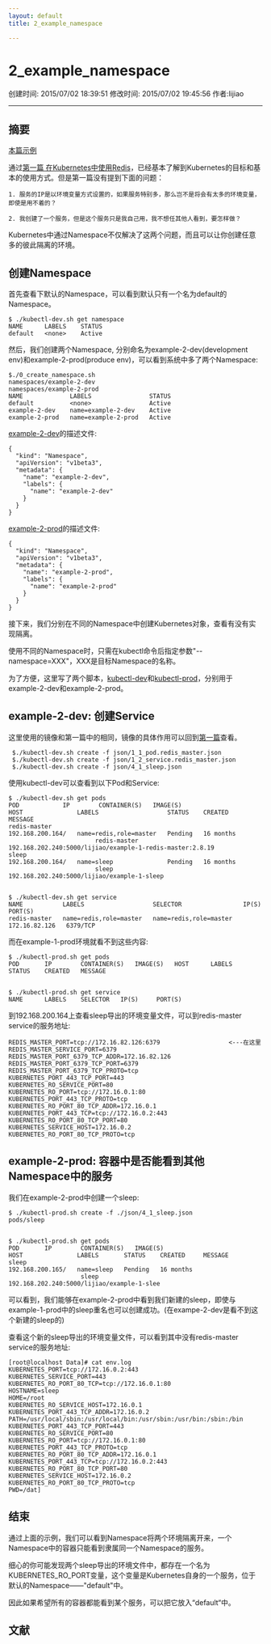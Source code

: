 ```yaml
---
layout: default
title: 2_example_namespace

---
```


# 2_example_namespace
创建时间: 2015/07/02 18:39:51  修改时间: 2015/07/02 19:45:56 作者:lijiao

----

## 摘要

[本篇示例](../examples/2-namespace)

通过[第一篇 在Kubernetes中使用Redis](./doc/1_example_redis.md)，已经基本了解到Kubernetes的目标和基本的使用方式。但是第一篇没有提到下面的问题：

	1. 服务的IP是以环境变量方式设置的，如果服务特别多，那么岂不是将会有太多的环境变量，即使是用不着的？

	2. 我创建了一个服务，但是这个服务只是我自己用，我不想任其他人看到，要怎样做？

Kubernetes中通过Namespace不仅解决了这两个问题，而且可以让你创建任意多的彼此隔离的环境。

## 创建Namespace

首先查看下默认的Namespace，可以看到默认只有一个名为default的Namespace。

	$ ./kubectl-dev.sh get namespace
	NAME      LABELS    STATUS
	default   <none>    Active

然后，我们创建两个Namespace, 分别命名为example-2-dev(development env)和example-2-prod(produce env)，可以看到系统中多了两个Namespace:

	$./0_create_namespace.sh
	namespaces/example-2-dev
	namespaces/example-2-prod
	NAME             LABELS                STATUS
	default          <none>                Active
	example-2-dev    name=example-2-dev    Active
	example-2-prod   name=example-2-prod   Active


[example-2-dev](../examples/2-namespace/json/0_namespace.dev.json)的描述文件:


	{
	  "kind": "Namespace",
	  "apiVersion": "v1beta3",
	  "metadata": {
		"name": "example-2-dev",
		"labels": {
		  "name": "example-2-dev"
		}
	  }
	} 

[example-2-prod](../examples/2-namespace/json/0_namespace.prod.json)的描述文件:

	{
	  "kind": "Namespace",
	  "apiVersion": "v1beta3",
	  "metadata": {
		"name": "example-2-prod",
		"labels": {
		  "name": "example-2-prod"
		}
	  }
	} 

接下来，我们分别在不同的Namespace中创建Kubernetes对象，查看有没有实现隔离。

使用不同的Namespace时，只需在kubectl命令后指定参数"--namespace=XXX"，XXX是目标Namespace的名称。

为了方便，这里写了两个脚本，[kubectl-dev](../examples/2-namespace/kubectl-dev.sh)和[kubectl-prod](../examples/2-namespace/kubectl-prod.sh)，分别用于example-2-dev和example-2-prod。

## example-2-dev: 创建Service

这里使用的镜像和第一篇中的相同，镜像的具体作用可以回到[第一篇](./doc/1_example_redis.md)查看。

	 $./kubectl-dev.sh create -f json/1_1_pod.redis_master.json 
	 $./kubectl-dev.sh create -f json/1_2_service.redis_master.json
	 $./kubectl-dev.sh create -f json/4_1_sleep.json 

使用kubectl-dev可以查看到以下Pod和Service:

	$ ./kubectl-dev.sh get pods
	POD            IP        CONTAINER(S)   IMAGE(S)                                                    HOST               LABELS                   STATUS    CREATED     MESSAGE
	redis-master                                                                                        192.168.200.164/   name=redis,role=master   Pending   16 months   
							redis-master   192.168.202.240:5000/lijiao/example-1-redis-master:2.8.19                                                                     
	sleep                                                                                               192.168.200.164/   name=sleep               Pending   16 months   
							sleep          192.168.202.240:5000/lijiao/example-1-sleep                                                                                   


	$ ./kubectl-dev.sh get service
	NAME           LABELS                   SELECTOR                 IP(S)           PORT(S)
	redis-master   name=redis,role=master   name=redis,role=master   172.16.82.126   6379/TCP

而在example-1-prod环境就看不到这些内容:

	$ ./kubectl-prod.sh get pods
	POD       IP        CONTAINER(S)   IMAGE(S)   HOST      LABELS    STATUS    CREATED   MESSAGE


	$ ./kubectl-prod.sh get service
	NAME      LABELS    SELECTOR   IP(S)     PORT(S)

到192.168.200.164上查看sleep导出的环境变量文件，可以到redis-master service的服务地址:

	REDIS_MASTER_PORT=tcp://172.16.82.126:6379                   <---在这里
	REDIS_MASTER_SERVICE_PORT=6379
	REDIS_MASTER_PORT_6379_TCP_ADDR=172.16.82.126
	REDIS_MASTER_PORT_6379_TCP_PORT=6379
	REDIS_MASTER_PORT_6379_TCP_PROTO=tcp
	KUBERNETES_PORT_443_TCP_PORT=443
	KUBERNETES_RO_SERVICE_PORT=80
	KUBERNETES_RO_PORT=tcp://172.16.0.1:80
	KUBERNETES_PORT_443_TCP_PROTO=tcp
	KUBERNETES_RO_PORT_80_TCP_ADDR=172.16.0.1
	KUBERNETES_PORT_443_TCP=tcp://172.16.0.2:443
	KUBERNETES_RO_PORT_80_TCP_PORT=80
	KUBERNETES_SERVICE_HOST=172.16.0.2
	KUBERNETES_RO_PORT_80_TCP_PROTO=tcp

## example-2-prod: 容器中是否能看到其他Namespace中的服务

我们在example-2-prod中创建一个sleep:

	$ ./kubectl-prod.sh create -f ./json/4_1_sleep.json 
	pods/sleep


	$ ./kubectl-prod.sh get pods
	POD       IP        CONTAINER(S)   IMAGE(S)                                      HOST               LABELS       STATUS    CREATED     MESSAGE
	sleep                                                                            192.168.200.165/   name=sleep   Pending   16 months   
	                    sleep          192.168.202.240:5000/lijiao/example-1-slee

可以看到，我们能够在example-2-prod中看到我们新建的sleep，即使与example-1-prod中的sleep重名也可以创建成功。(在exampe-2-dev是看不到这个新建的sleep的)

查看这个新的sleep导出的环境变量文件，可以看到其中没有redis-master service的服务地址:

	[root@localhost Data]# cat env.log 
	KUBERNETES_PORT=tcp://172.16.0.2:443
	KUBERNETES_SERVICE_PORT=443
	KUBERNETES_RO_PORT_80_TCP=tcp://172.16.0.1:80
	HOSTNAME=sleep
	HOME=/root
	KUBERNETES_RO_SERVICE_HOST=172.16.0.1
	KUBERNETES_PORT_443_TCP_ADDR=172.16.0.2
	PATH=/usr/local/sbin:/usr/local/bin:/usr/sbin:/usr/bin:/sbin:/bin
	KUBERNETES_PORT_443_TCP_PORT=443
	KUBERNETES_RO_SERVICE_PORT=80
	KUBERNETES_RO_PORT=tcp://172.16.0.1:80
	KUBERNETES_PORT_443_TCP_PROTO=tcp
	KUBERNETES_RO_PORT_80_TCP_ADDR=172.16.0.1
	KUBERNETES_PORT_443_TCP=tcp://172.16.0.2:443
	KUBERNETES_RO_PORT_80_TCP_PORT=80
	KUBERNETES_SERVICE_HOST=172.16.0.2
	KUBERNETES_RO_PORT_80_TCP_PROTO=tcp
	PWD=/dat]

## 结束

通过上面的示例，我们可以看到Namespace将两个环境隔离开来，一个Namespace中的容器只能看到隶属同一个Namespace的服务。

细心的你可能发现两个sleep导出的环境文件中，都存在一个名为KUBERNETES_RO_PORT变量，这个变量是Kubernetes自身的一个服务，位于默认的Namespace——"default"中。

因此如果希望所有的容器都能看到某个服务，可以把它放入“default“中。

## 文献
